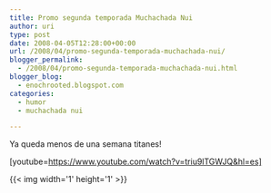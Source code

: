 ```yaml
---
title: Promo segunda temporada Muchachada Nui
author: uri
type: post
date: 2008-04-05T12:28:00+00:00
url: /2008/04/promo-segunda-temporada-muchachada-nui/
blogger_permalink:
  - /2008/04/promo-segunda-temporada-muchachada-nui.html
blogger_blog:
  - enochrooted.blogspot.com
categories:
  - humor
  - muchachada nui

---
```

Ya queda menos de una semana titanes!

[youtube=https://www.youtube.com/watch?v=triu9lTGWJQ&hl=es] 

<div class="blogger-post-footer">
  {{< img width='1' height='1' >}}
</div>